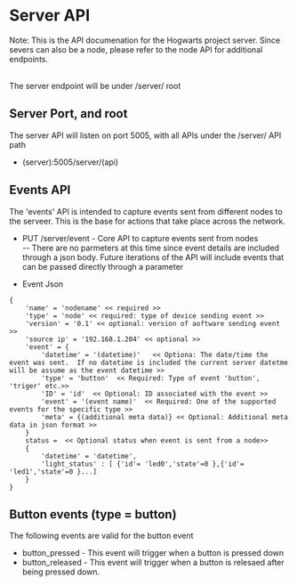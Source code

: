 # Server API

Note: This is the API documenation for the Hogwarts project server.  Since severs can also be a node, please refer to the node API for additional endpoints.<br><br>

The server endpoint will be under /server/ root

## Server Port, and root
The server API will listen on port 5005, with all APIs under the /server/ API path
- (server):5005/server/(api)

## Events API
The 'events' API is intended to capture events sent from different nodes to the serveer.  This is the base for actions that take place across the  network. <br>

- PUT /server/event  - Core API to capture events sent from nodes <br>
-- There are no parmeters at this time since event details are included through a json body.  Future iterations of the API will include events that can be passed directly through a parameter

- Event Json
```
{
    'name' = 'nodename' << required >>
    'type' = 'node' << required: type of device sending event >>
    'version' = '0.1' << optional: version of aoftware sending event >>
    'source ip' = '192.168.1.204' << optional >>
    'event' = {
        'datetime' = '(datetime)'   << Optiona: The date/time the event was sent.  If no datetime is included the current server datetme will be assume as the event datetime >>
        'type' = 'button'  << Required: Type of event 'button', 'triger' etc.>>
        'ID' = 'id'  << Optional: ID associated with the event >>
        'event' = '(event name)'  << Required: One of the supported events for the specific type >>
        'meta' = {(additional meta data)} << Optional: Additional meta data in json format >>
    }
    status =  << Optional status when event is sent from a node>> 
    {  
        'datetime' = 'datetime',
        'light_status' : [ {'id'= 'led0','state'=0 },{'id'= 'led1','state'=0 }...]
    }
}
```

## Button events (type = button)
The following events are valid for the button event
- button_pressed  - This event will trigger when a button is pressed down
- button_released  - This event will trigger when a button is relesaed after being pressed down.
